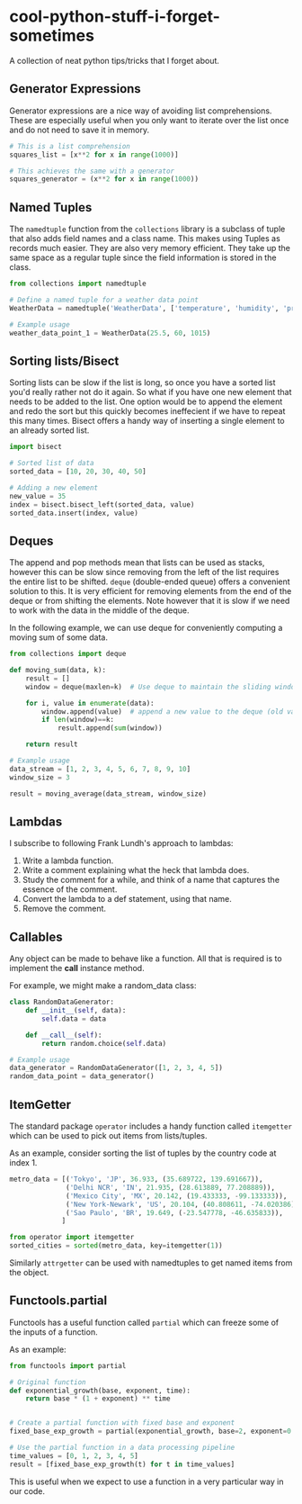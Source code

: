 # cool-python-stuff-i-forget-sometimes
A collection of neat python tips/tricks that I forget about.


## Generator Expressions

Generator expressions are a nice way of avoiding list comprehensions. These are especially useful when you only want to iterate over the list once and do not need to save it in memory.

```python
# This is a list comprehension
squares_list = [x**2 for x in range(1000)]

# This achieves the same with a generator
squares_generator = (x**2 for x in range(1000))
```

## Named Tuples

The `namedtuple` function from the `collections` library is a subclass of tuple that also adds field names and a class name. This makes using Tuples as records much easier. They are also very memory efficient. They take up the same space as a regular tuple since the field information is stored in the class.

```python
from collections import namedtuple

# Define a named tuple for a weather data point
WeatherData = namedtuple('WeatherData', ['temperature', 'humidity', 'pressure'])

# Example usage
weather_data_point_1 = WeatherData(25.5, 60, 1015)
```

## Sorting lists/Bisect
Sorting lists can be slow if the list is long, so once you have a sorted list you'd really rather not do it again. So what if you have one new element that needs to be added to the list. One option would be to append the element and redo the sort but this quickly becomes ineffecient if we have to repeat this many times. Bisect offers a handy way of inserting a single element to an already sorted list.

```python
import bisect

# Sorted list of data
sorted_data = [10, 20, 30, 40, 50]

# Adding a new element
new_value = 35
index = bisect.bisect_left(sorted_data, value)
sorted_data.insert(index, value)

```

## Deques
The append and pop methods mean that lists can be used as stacks, however this can be slow since removing from the left of the list requires the entire list to be shifted. `deque` (double-ended queue) offers a convenient solution to this. It is very efficient for removing elements from the end of the deque or from shifting the elements. Note however that it is slow if we need to work with the data in the middle of the deque.


In the following example, we can use deque for conveniently computing a moving sum of some data.
```python
from collections import deque

def moving_sum(data, k):
    result = []
    window = deque(maxlen=k)  # Use deque to maintain the sliding window

    for i, value in enumerate(data):
        window.append(value)  # append a new value to the deque (old values will be removed to maintain max length)
        if len(window)==k:
            result.append(sum(window))

    return result

# Example usage
data_stream = [1, 2, 3, 4, 5, 6, 7, 8, 9, 10]
window_size = 3

result = moving_average(data_stream, window_size)
```

## Lambdas

I subscribe to following Frank Lundh's approach to lambdas:
1. Write a lambda function.
2. Write a comment explaining what the heck that lambda does.
3. Study the comment for a while, and think of a name that captures the essence of the comment.
4. Convert the lambda to a def statement, using that name.
5. Remove the comment.

## Callables

Any object can be made to behave like a function. All that is required is to implement the __call__ instance method.

For example, we might make a random_data class:

```python
class RandomDataGenerator:
    def __init__(self, data):
        self.data = data

    def __call__(self):
        return random.choice(self.data)

# Example usage
data_generator = RandomDataGenerator([1, 2, 3, 4, 5])
random_data_point = data_generator()
```

## ItemGetter

The standard package `operator` includes a handy function called `itemgetter` which can be used to pick out items from lists/tuples.

As an example, consider sorting the list of tuples by the country code at index 1.
```python
metro_data = [('Tokyo', 'JP', 36.933, (35.689722, 139.691667)),
              ('Delhi NCR', 'IN', 21.935, (28.613889, 77.208889)),
              ('Mexico City', 'MX', 20.142, (19.433333, -99.133333)),
              ('New York-Newark', 'US', 20.104, (40.808611, -74.020386)),
              ('Sao Paulo', 'BR', 19.649, (-23.547778, -46.635833)),
             ]

from operator import itemgetter
sorted_cities = sorted(metro_data, key=itemgetter(1))
```

Similarly `attrgetter` can be used with namedtuples to get named items from the object.

## Functools.partial

Functools has a useful function called `partial` which can freeze some of the inputs of a function.

As an example:

```python
from functools import partial

# Original function
def exponential_growth(base, exponent, time):
    return base * (1 + exponent) ** time


# Create a partial function with fixed base and exponent
fixed_base_exp_growth = partial(exponential_growth, base=2, exponent=0.1)

# Use the partial function in a data processing pipeline
time_values = [0, 1, 2, 3, 4, 5]
result = [fixed_base_exp_growth(t) for t in time_values]
```

This is useful when we expect to use a function in a very particular way in our code.